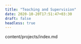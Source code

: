 ```yaml
---
title: "Teaching and Supervision"
date: 2020-10-20T17:51:47+03:30
draft: false
headless: true
---
```


content/projects/index.md